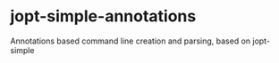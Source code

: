 jopt-simple-annotations
=======================

Annotations based command line creation and parsing, based on jopt-simple